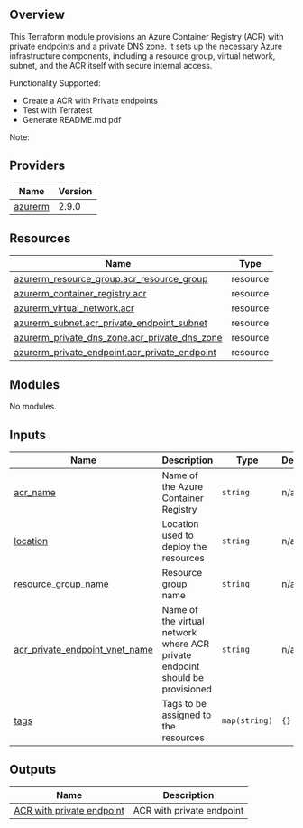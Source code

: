 ## Overview
This Terraform module provisions an Azure Container Registry (ACR) with private endpoints and a private DNS zone. It sets up the necessary Azure infrastructure components, including a resource group, virtual network, subnet, and the ACR itself with secure internal access.



Functionality Supported:
- Create a ACR with Private endpoints
- Test with Terratest
- Generate README.md pdf

Note: 

<!-- BEGINNING OF PRE-COMMIT-TERRAFORM DOCS HOOK -->

<!-- BEGIN_TF_DOCS -->





## Providers

| Name | Version |
|------|---------|
| <a name="provider_azurerm"></a> [azurerm](#provider\_azurerm) | 2.9.0 |

## Resources

| Name | Type |
|------|------|
| [azurerm_resource_group.acr_resource_group](https://registry.terraform.io/providers/hashicorp/azurerm/latest/docs/resources/resource_group) | resource |
| [azurerm_container_registry.acr](https://registry.terraform.io/providers/hashicorp/azurerm/latest/docs/resources/container_registry) | resource |
| [azurerm_virtual_network.acr](https://registry.terraform.io/providers/hashicorp/azurerm/latest/docs/resources/virtual_network) | resource |
| [azurerm_subnet.acr_private_endpoint_subnet](https://registry.terraform.io/providers/hashicorp/azurerm/latest/docs/resources/subnet) | resource |
| [azurerm_private_dns_zone.acr_private_dns_zone](https://registry.terraform.io/providers/hashicorp/azurerm/latest/docs/data-sources/private_dns_zone) | resource |
| [azurerm_private_endpoint.acr_private_endpoint](https://registry.terraform.io/providers/hashicorp/azurerm/latest/docs/resources/private_endpoint) | resource |

## Modules

No modules.

## Inputs

| Name | Description | Type | Default | Required |
|------|-------------|------|---------|:--------:|
| <a name="input_acr__name"></a> [acr_name](#input\_acr\_name) | Name of the Azure Container Registry | `string` | n/a | yes |
| <a name="input_location"></a> [location](#input\_location) | Location used to deploy the resources | `string` | n/a | yes |
| <a name="input_resource_group_name"></a> [resource\_group\_name](#input\_resource\_group\_name) | Resource group name | `string` | n/a | yes |
| <a name="input_acr_private_endpoint_vnet_name"></a> [acr_private_endpoint_vnet_name](#input\acr_private_endpoint_vnet_name) | Name of the virtual network where ACR private endpoint should be provisioned | `string` | n/a| yes |
| <a name="input_tags"></a> [tags](#input\_tags) | Tags to be assigned to the resources | `map(string)` | `{}` | no |

## Outputs

| Name | Description |
|------|-------------|
| <a name="acr_private_endpoint"></a> [ACR with private endpoint](#output\_endpoint) | ACR with private endpoint |

<!-- END_TF_DOCS -->    

<!-- END OF PRE-COMMIT-TERRAFORM DOCS HOOK -->